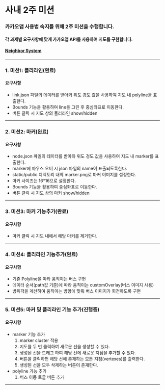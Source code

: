 # 사내 2주 미션 

### 카카오맵 사용법 숙지를 위해 2주 미션을 수행합니다.

#### 각 과제별 요구사항에 맞게 카카오맵 API를 사용하여 지도를 구현합니다.
#### [Neighbor System](http://neighbor21.co.kr)

---

### 1. 미션1: 폴리라인(완료)
#### 요구사항
- link.json 파일의 데이터를 받아와 위도 경도 값을 사용하여 지도 내 polyline을 표출한다.
- Bounds 기능을 활용하여 line을 그린 후 중심좌표로 이동한다.
- 버튼 클릭 시 지도 상의 폴리라인 show/hidden
 
---

### 2. 미션2: 마커(완료)
#### 요구사항
- node.json 파일의 데이터를 받아와 위도 경도 값을 사용하여 지도 내 marker를 표출한다.
- marker에 마우스 오버 시 json 파일의 name이 표출되도록한다.
- static/public 디렉토리 내의 marker.png로 마커 이미지를 설정한다.
- 마커 사이즈는 16*16으로 설정한다.
- Bounds 기능을 활용하여 중심좌표로 이동한다.
- 버튼 클릭 시 지도 상의 마커 show/hidden

---

### 3. 미션3: 마커 기능추가(완료)
#### 요구사항
- 마커 클릭 시 지도 내에서 해당 마커를 제거한다.

---

### 4. 미션4: 폴리라인 기능추가(완료)
#### 요구사항
- 기존 Polyline을 따라 움직이는 버스 구현
- 데이터 순서(path값 기준)에 따라 움직이는 customOverlay(버스 이미지 사용)
- 방위각을 계산하여 움직이는 방향에 맞춰 버스 이미지가 회전하도록 구현

---

### 5. 미션5: 마커 및 폴리라인 기능 추가(진행중)
#### 요구사항
- marker 기능 추가
  1. marker cluster 적용
  2. 지도를 두 번 클릭하여 새로운 선을 생성할 수 있다.
  3. 생성된 선을 드래그 하여 해당 선에 새로운 지점을 추가할 수 있다.
  4. 버튼을 클릭하면 해당 선에 존재하는 모든 지점(vertexes)를 출력한다.
  5. 생성된 선을 모두 삭제하는 버튼이 존재한다.
- polyline 기능 추가
  1. 버스 이동 토글 버튼 추가

---
